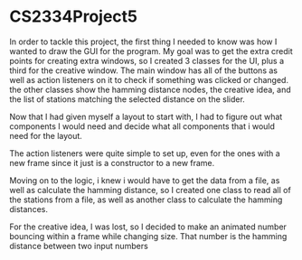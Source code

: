 # CS2334Project5

In order to tackle this project, the first thing I needed to know was how I wanted to draw the GUI for the program.
My goal was to get the extra credit points for creating extra windows, so I created 3 classes for the UI, plus a third for the creative window. The main window has all of the buttons as well as action listeners on it to check if something was clicked or changed.
the other classes show the hamming distance nodes, the creative idea, and the list of stations matching the selected distance on the slider.

Now that I had given myself a layout to start with, I had to figure out what components I would need and decide what all components that i would need for the layout. 

The action listeners were quite simple to set up, even for the ones with a new frame since it just is a constructor to a new frame.

Moving on to the logic, i knew i would have to get the data from a file, as well as calculate the hamming distance, so I created one class to read all of the stations from a file, as well as another class to calculate the hamming distances.

For the creative idea, I was lost, so I decided to make an animated number bouncing within a frame while changing size. That number is the hamming distance between two input numbers
